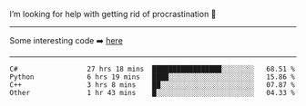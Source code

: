 I’m looking for help with getting rid of procrastination 🤔

-----

Some interesting code :arrow_right: [here](https://github.com/zhen8838/playground)

-----

<!--START_SECTION:waka-->

```text
C#                 27 hrs 18 mins  █████████████████░░░░░░░░   68.51 %
Python             6 hrs 19 mins   ████░░░░░░░░░░░░░░░░░░░░░   15.86 %
C++                3 hrs 8 mins    ██░░░░░░░░░░░░░░░░░░░░░░░   07.87 %
Other              1 hr 43 mins    █░░░░░░░░░░░░░░░░░░░░░░░░   04.33 %
```

<!--END_SECTION:waka-->

<!--
**zhen8838/zhen8838** is a ✨ _special_ ✨ repository because its `README.md` (this file) appears on your GitHub profile.

Here are some ideas to get you started:

- 🔭 I’m currently working on ...
- 🌱 I’m currently learning ...
- 👯 I’m looking to collaborate on ...
 ...
- 💬 Ask me about ...
- 📫 How to reach me: ...
- 😄 Pronouns: ...
- ⚡ Fun fact: ...
-->
